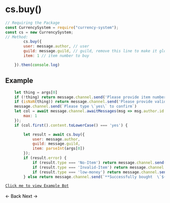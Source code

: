 # cs.buy()
```js
// Requiring the Package
const CurrencySystem = require("currency-system");
const cs = new CurrencySystem;
// Method:
        cs.buy({
        user: message.author, // user
        guild: message.guild, // guild, remove this line to make it global
        item: 1 // item number to buy 

    }).then(console.log)
```
## Example
```js
    let thing = args[0]
    if (!thing) return message.channel.send('Please provide item number')
    if (isNaN(thing)) return message.channel.send('Please provide valid item number')
    message.channel.send(`Please type \`yes\` to confirm`)
    let col = await message.channel.awaitMessages(msg => msg.author.id == message.author.id, {
        max: 1
    });
    if (col.first().content.toLowerCase() === 'yes') {

        let result = await cs.buy({
            user: message.author,
            guild: message.guild,
            item: parseInt(args[0])
        });
        if (result.error) {
            if (result.type === 'No-Item') return message.channel.send('Please provide valid item number');
            if (result.type === 'Invalid-Item') return message.channel.send('item does not exists');
            if (result.type === 'low-money') return message.channel.send(`**You don't have enough balance to buy this item!**`);
        } else return message.channel.send(`**Successfully bought  \`${result.inventory.name}\` for $${result.inventory.price}**`)
```
[`Click me to view Example Bot`](https://github.com/BIntelligent/currency-system/tree/main/ExampleBot) <br><br>
<a href="https://bintelligent.github.io/currency-system/examples/setItem" class="button"><- Back</a>
<a href="https://bintelligent.github.io/currency-system/examples/removeUserItem" class="button">Next -></a> <br><br><br>
<style>
.button {
    -webkit-appearance: button;
    -moz-appearance: button;
    appearance: button;
    text-align: center;
    text-decoration: none;
    color: initial;
}
 </style>
